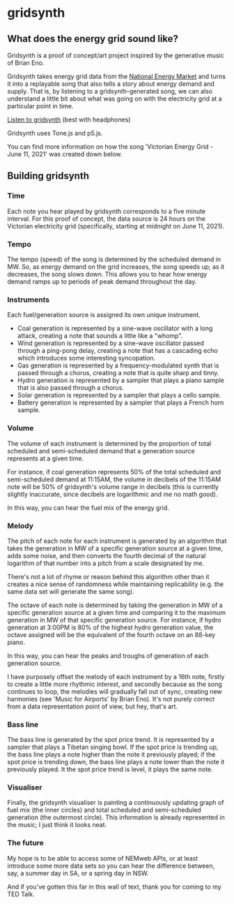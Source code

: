 # gridsynth

## What does the energy grid sound like?

Gridsynth is a proof of concept/art project inspired by the generative music of Brian Eno.

Gridsynth takes energy grid data from the [National Energy Market](https://aemo.com.au/en/energy-systems/electricity/national-electricity-market-nem/data-nem) and turns it into a replayable song that also tells a story about energy demand and supply. That is, by listening to a gridsynth-generated song, we can also understand a little bit about what was going on with the electricity grid at a particular point in time.

[Listen to gridsynth](http://rihanari.es/gridsynth/) (best with headphones)

Gridsynth uses Tone.js and p5.js. 

You can find more information on how the song 'Victorian Energy Grid - June 11, 2021' was created down below.
## Building gridsynth
### Time
Each note you hear played by gridsynth corresponds to a five minute interval. For this proof of concept, the data source is 24 hours on the Victorian electricity grid (specifically, starting at midnight on June 11, 2021).
### Tempo
The tempo (speed) of the song is determined by the scheduled demand in MW. So, as energy demand on the grid increases, the song speeds up; as it decreases, the song slows down. This allows you to hear how energy demand ramps up to periods of peak demand throughout the day.
### Instruments
Each fuel/generation source is assigned its own unique instrument.

* Coal generation is represented by a sine-wave oscillator with a long attack, creating a note that sounds a little like a "whomp".
* Wind generation is represented by a sine-wave oscillator passed through a ping-pong delay, creating a note that has a cascading echo which introduces some interesting syncopation.
* Gas generation is represented by a frequency-modulated synth that is passed through a chorus, creating a note that is quite sharp and tinny.
* Hydro generation is represented by a sampler that plays a piano sample that is also passed through a chorus.
* Solar generation is represented by a sampler that plays a cello sample.
* Battery generation is represented by a sampler that plays a French horn sample.
### Volume
The volume of each instrument is determined by the proportion of total scheduled and semi-scheduled demand that a generation source represents at a given time.

For instance, if coal generation represents 50% of the total scheduled and semi-scheduled demand at 11:15AM, the volume in decibels of the 11:15AM note will be 50% of gridsynth's volume range in decibels (this is currently slightly inaccurate, since decibels are logarithmic and me no math good).

In this way, you can hear the fuel mix of the energy grid.
### Melody
The pitch of each note for each instrument is generated by an algorithm that takes the generation in MW of a specific generation source at a given time, adds some noise, and then converts the fourth decimal of the natural logarithm of that number into a pitch from a scale designated by me.

There's not a lot of rhyme or reason behind this algorithm other than it creates a nice sense of randomness while maintaining replicability (e.g. the same data set will generate the same song).

The octave of each note is determined by taking the generation in MW of a specific generation source at a given time and comparing it to the maximum generation in MW of that specific generation source. For instance, if hydro generation at 3:00PM is 80% of the highest hydro generation value, the octave assigned will be the equivalent of the fourth octave on an 88-key piano.

In this way, you can hear the peaks and troughs of generation of each generation source.

I have purposely offset the melody of each instrument by a 16th note, firstly to create a little more rhythmic interest, and secondly because as the song continues to loop, the melodies will gradually fall out of sync, creating new harmonies (see 'Music for Airports' by Brian Eno). It's not purely correct from a data representation point of view, but hey, that's art.
### Bass line
The bass line is generated by the spot price trend. It is represented by a sampler that plays a Tibetan singing bowl. If the spot price is trending up, the bass line plays a note higher than the note it previously played; if the spot price is trending down, the bass line plays a note lower than the note it previously played. It the spot price trend is level, it plays the same note.
### Visualiser
Finally, the gridsynth visualiser is painting a continuously updating graph of fuel mix (the inner circles) and total scheduled and semi-scheduled generation (the outermost circle). This information is already represented in the music; I just think it looks neat.
### The future
My hope is to be able to access some of NEMweb APIs, or at least introduce some more data sets so you can hear the difference between, say, a summer day in SA, or a spring day in NSW.

And if you've gotten this far in this wall of text, thank you for coming to my TED Talk.
